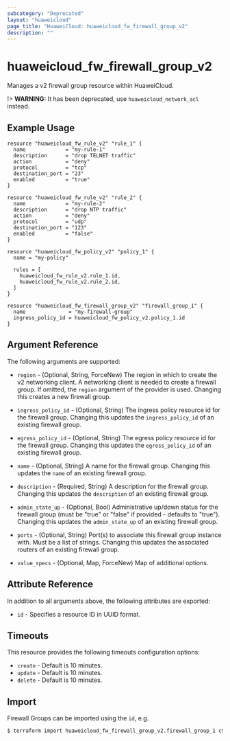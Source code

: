 ```yaml
---
subcategory: "Deprecated"
layout: "huaweicloud"
page_title: "HuaweiCloud: huaweicloud_fw_firewall_group_v2"
description: ""
---
```


# huaweicloud\_fw\_firewall\_group\_v2

Manages a v2 firewall group resource within HuaweiCloud.

!> **WARNING:** It has been deprecated, use `huaweicloud_network_acl` instead.

## Example Usage

```hcl
resource "huaweicloud_fw_rule_v2" "rule_1" {
  name             = "my-rule-1"
  description      = "drop TELNET traffic"
  action           = "deny"
  protocol         = "tcp"
  destination_port = "23"
  enabled          = "true"
}

resource "huaweicloud_fw_rule_v2" "rule_2" {
  name             = "my-rule-2"
  description      = "drop NTP traffic"
  action           = "deny"
  protocol         = "udp"
  destination_port = "123"
  enabled          = "false"
}

resource "huaweicloud_fw_policy_v2" "policy_1" {
  name = "my-policy"

  rules = [
    huaweicloud_fw_rule_v2.rule_1.id,
    huaweicloud_fw_rule_v2.rule_2.id,
  ]
}

resource "huaweicloud_fw_firewall_group_v2" "firewall_group_1" {
  name              = "my-firewall-group"
  ingress_policy_id = huaweicloud_fw_policy_v2.policy_1.id
}
```

## Argument Reference

The following arguments are supported:

* `region` - (Optional, String, ForceNew) The region in which to create the v2 networking client. A networking client is
  needed to create a firewall group. If omitted, the
  `region` argument of the provider is used. Changing this creates a new firewall group.

* `ingress_policy_id` - (Optional, String) The ingress policy resource id for the firewall group. Changing this updates
  the `ingress_policy_id` of an existing firewall group.

* `egress_policy_id` - (Optional, String) The egress policy resource id for the firewall group. Changing this updates
  the `egress_policy_id` of an existing firewall group.

* `name` - (Optional, String) A name for the firewall group. Changing this updates the `name` of an existing firewall
  group.

* `description` - (Required, String) A description for the firewall group. Changing this updates the `description` of an
  existing firewall group.

* `admin_state_up` - (Optional, Bool) Administrative up/down status for the firewall group
  (must be "true" or "false" if provided - defaults to "true"). Changing this updates the `admin_state_up` of an
  existing firewall group.

* `ports` - (Optional, String) Port(s) to associate this firewall group instance with. Must be a list of strings.
  Changing this updates the associated routers of an existing firewall group.

* `value_specs` - (Optional, Map, ForceNew) Map of additional options.

## Attribute Reference

In addition to all arguments above, the following attributes are exported:

* `id` - Specifies a resource ID in UUID format.

## Timeouts

This resource provides the following timeouts configuration options:

* `create` - Default is 10 minutes.
* `update` - Default is 10 minutes.
* `delete` - Default is 10 minutes.

## Import

Firewall Groups can be imported using the `id`, e.g.

```bash
$ terraform import huaweicloud_fw_firewall_group_v2.firewall_group_1 c9e39fb2-ce20-46c8-a964-25f3898c7a97
```
